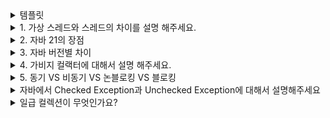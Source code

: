 <details>
<summary> 템플릿 </summary>
<br>
<pre>
무슨 차이일까?
</pre>

</details>

<details>
<summary> 1. 가상 스레드와 스레드의 차이를 설명 해주세요. </summary>
<br>
<pre>
스레드(전통적인 스레드), 가상 스레드(virtual thread)는 둘다 java에서 동시성을 다루기 위한 기술이지만,
구조와 성능 특성에 중요한 차이가 있다.

# 1. 정의
스레드
- os 커널 수준의 실제 스레드
- 오래전부터 존재
- os가 스레드를 스케줄링

가상 스레드
- 경량 스레드, 사용자 수준에서 관리
- java 19에서 프리뷰로 도입
- jvm이 직접 스케줄링

# 2. 스케줄릥
스레드는 os 커널이 직접 cpu 할당 하고
가상 스레드는 jvm 내부의 스케줄러가 플랫폼 스래드 위에서 매우 많은 수의 가상 스레드를 협력적으로 실행
## 플랫폼 스레드란?
java에서 생성된 일반적인 스레드 클래스 인스턴스 이며, 실제로는 os의 커널 스레드와 1:1 매핑이 된다.

java의 new Thread()로 만든 스레드는 곧바로 os 차원에서도 하나의 스레드로 생성된다.

# 3. 블로킹 I/O 처리
스레드
- 실제 os 스레드가 블록킹되어서 비효율
- 스레드 낭비 발생

가상 스레드
- jvm이 블로킹 감지 후 다른 가상 스레드로 스위칭
- cpu 리소스 활용 극대화

| 항목     | 전통 스레드    | 가상 스레드                 |
| ------ | --------- | ---------------------- |
| 실행 단위  | OS 커널 스레드 | 사용자 수준 스레드             |
| 스케줄링   | OS에서 수행   | JVM에서 수행               |
| 블로킹 처리 | 비효율적      | 효율적으로 감지 및 전환          |
| 스레드 수  | 제한적       | 수십만 개 가능               |
| 도입 시기  | 오래전부터     | Java 19+ (정식은 Java 21) |


</pre>

</details>

<details>
<summary> 2. 자바 21의 장점 </summary>
<br>
<pre>

가상 스레드
- 초경량 스레드 수천~수만개 생성 가능
- 비동기 코드보다 쉽게 동시성 처리 가능
- 블로킹 I/O 코드도 성능 저하 없이 작성 가능
- 웹서버, 마이크로서비스에 최적

레코드 패턴
- 패턴 매칭으로 더 간결한 코드 작성 가능
```java
if (obj instanceof Person(String name, int age)) {
    System.out.println(name + " is " + age + " years old");
}
```
스위치 패턴 매칭
- switch 문에서 instanceof 없이 타입 분기 가능
```java
static String formatShape(Shape s) {
    return switch (s) {
        case Circle c -> "Circle with radius " + c.radius();
        case Rectangle r -> "Rectangle: " + r.width() + " x " + r.height();
    };
}
```

성능 향상
- 가비지 컬렉터, JIT 컴파일러, 메모리 최적화 향상
- GC 감소, JIT 개선으로 처리 속도 향상

</pre>

</details>

<details>
<summary> 3. 자바 버전별 차이 </summary>
<br>
<pre>

| 기능/특징                            | Java 11 (2018)    | Java 17 (2021)       | Java 21 (2023) |
| -------------------------------- | ----------------- | -------------------- | -------------- |
| 🎯 **LTS 지원**                    | ✅                 | ✅                    | ✅              |
| 📦 `var`의 지역 변수 선언               | ✅ (Java 10)       | ✅                    | ✅              |
| 📦 텍스트 블록 (`"""`)                | ❌                 | ✅                    | ✅              |
| 📦 레코드 (`record`)                | ❌                 | ✅                    | ✅              |
| 🧩 패턴 매칭 for `instanceof`        | ❌                 | ✅                    | ✅              |
| 🧩 레코드 패턴                        | ❌                 | ❌                    | ✅ (정식)         |
| 🔁 Switch 패턴 매칭                  | ❌                 | 🔁 (프리뷰)             | ✅ (정식)         |
| 🔄 Sealed 클래스                    | ❌                 | ✅ (정식)               | ✅              |
| 🧵 가상 스레드 (Virtual Thread)       | ❌                 | 🔁 (프리뷰)             | ✅ (정식)         |
| 🧪 Structured Concurrency        | ❌                 | ❌                    | 🔁 (프리뷰)       |
| 📝 String Template (`STR."..."`) | ❌                 | ❌                    | 🔁 (프리뷰)       |
| ⚙️ ZGC (저지연 가비지 컬렉터)             | 실험적               | ✅ 개선                 | ✅ 안정화          |
| ⚙️ G1 GC 개선                      | ✅                 | ✅                    | ✅              |
| 🔒 TLS 1.3 지원                    | ✅                 | ✅                    | ✅              |
| 🧹 `HttpClient` 정식               | ✅                 | ✅                    | ✅              |
| 🧼 제거된 API                       | Java EE, CORBA 제거 | Applet 등 더 많은 API 제거 | 보안/호환성 개선 중심   |
| 💡 `instanceof` 개선               | ❌                 | ✅                    | ✅              |
| 💬 JEP 수                         | 약 17개             | 약 14개                | **15개 이상**     |

| 목적          | 추천 버전       | 이유                                          |
| ----------- | ----------- | ------------------------------------------- |
| 안정성과 호환성    | Java 11     | 가장 안정된 이전 LTS, 보수적인 프로젝트                    |
| 기능 + 안정성    | Java 17     | 레코드, 패턴 매칭 등 현대적 문법 포함                      |
| 최신 기능 적극 도입 | **Java 21** | 가상 스레드, 패턴 매칭, 구조적 동시성, String 템플릿 등 풍부한 개선 |

</pre>

</details>


<details>
<summary> 4. 가비지 컬랙터에 대해서 설명 해주세요. </summary>
<br>
<pre>
무슨 차이일까?
</pre>

</details>

<details>
<summary> 5. 동기 VS 비동기 VS 논블로킹 VS 블로킹  </summary>
<br>
<pre>

# 핵심 요약

| 구분    | 동기(Synchronous)      | 비동기(Asynchronous)                | 블로킹(Blocking)        | 논블로킹(Non-blocking) |
| ----- | -------------------- | -------------------------------- | -------------------- | ------------------ |
| 의미    | 결과를 기다렸다가 다음 작업      | 결과 안 기다리고 바로 다음 작업               | 결과가 올 때까지 **기다림**    | 결과 없어도 바로 **리턴**   |
| 흐름 제어 | 호출 → 응답 → 다음         | 호출 → 다음 → 응답 오면 콜백               | **스레드 점유** O         | **스레드 점유** X       |
| 예시    | `result = doTask()`  | `doTask(callback)`               | `read()`             | `poll()`           |
| 처리 방식 | 순차 처리                | 병렬/콜백 처리                         | 멈춰서 대기               | 응답 없으면 그냥 넘김       |
| 대표 도구 | `RestTemplate`, JDBC | `CompletableFuture`, `WebClient` | `InputStream.read()` | `NIO`, `Netty`     |


| 조합           | 설명             | 예시                                    |
| ------------ | -------------- | ------------------------------------- |
| ✅ 동기 + 블로킹   | 결과 기다림, 스레드 점유 | 대부분의 전통적인 코드 (`JDBC`, `RestTemplate`) |
| ✅ 동기 + 논블로킹  | 거의 없음          | 드뭄, 예외적 상황                            |
| ✅ 비동기 + 블로킹  | 드물지만 가능        | 비동기 호출 후 `.get()` 같은 blocking 메서드     |
| ✅ 비동기 + 논블로킹 | 진짜 고성능 구조      | `WebClient`, `Netty`, `Reactor` 등     |


- 동기 + 블로킹
```java
String response = restTemplate.getForObject("/api", String.class);
System.out.println("응답: " + response);

```
스레드가 점유 된다.
- 비동기 + 블로킹
```java
Future<String> future = executor.submit(() -> callApi());
String result = future.get(); // ❌ 블로킹

```
- 동기 + 논 블로킹
거의 드문 조합
```java
int available = socketChannel.read(buffer); // 즉시 리턴
// 결과 없으면 -1, 기다리지 않음
```
논블로킹이지만 비동기적으로는 처리 안된다.
호출자가 직접 계속 체크해야 된다.(polling)

- 비동기 + 논 블로킹 -> 가장 효율적
```java
webClient.get()
    .uri("/api")
    .retrieve()
    .bodyToMono(String.class)
    .subscribe(result -> {
        System.out.println("결과: " + result);
});

```
요청 후 스레드 점유 ❌
결과는 나중에 콜백으로 옴
진짜 비동기 + 논블로킹

| 개념        | 설명                                   |
| --------- | ------------------------------------ |
| **비동기**   | 흐름 제어 중심 (다음 작업으로 넘어감)               |
| **논블로킹**  | 자원 사용 중심 (스레드 점유하지 않음)               |
| 같이 쓰이는 이유 | 비동기 + 논블로킹 조합이 **최고의 리소스 효율**을 내기 때문 |


# 내 정리
동기방식은 결과를 기다렸다가 다음 작업을 하고
비동기는 기다리지 않고 다음 작업을 진행
논블로킹은 스레드를 점유하지 않고 응답이 오면 콜백처리
블로킹은 결과가 올때 까지 기다리고 스레드를 점유한다.
</pre>

</details>

<details>
<summary> 자바에서 Checked Exception과 Unchecked Exception에 대해서 설명해주세요</summary>
<br>
<pre>

Checked Exception은 컴파일 시점에 확인되며, 반드시 처리해야 하는 예외입니다. 자바에서는 IOException, SQLException 등이 이에 속합니다. 
Checked Exception을 유발하는 메서드를 호출하는 경우, 메서드 시그니처에 throws를 사용하여 호출자에게 예외를 위임하거나 메서드 내에서 
try-catch를 사용하여 해당 예외를 반드시 처리해야합니다.

Unchecked Exception은 런타임 시점에 발생하는 예외로, 컴파일러가 처리 여부를 강제하지 않습니다. 자바에서는 RuntimeException을 상속한 
예외들이 해당됩니다. 일반적으로 프로그래머의 실수나 코드 오류로 인해 발생합니다.

# 각각 언제 사용해야 할까요?
Checked Exception은 외부 환경과의 상호작용에서 발생할 가능성이 높은 예외에 적합합니다. 예를 들어, 파일 입출력, 네트워크 통신 등에서 발생할 수 
있는 예외는 Checked Exception으로 처리하는 것이 좋습니다. 이러한 예외는 예측 가능하며, 호출하는 쪽에서 적절히 처리할 수 있는 여지가 있습니다.

Uncheked Exception은 코드 오류, 논리적 결함 등 프로그래머의 실수로 인해 발생할 수 있는 예외에 적합합니다. 예를 들어, null 참조 또는 잘못된 
인덱스 접근 등은 호출자가 미리 예측하거나 처리할 수 없기 때문에 Unchecked Exception으로 두는 것이 좋습니다.
</pre>

</details>

<details>
<summary> 일급 컬렉션이 무엇인가요?</summary>
<br>
<pre>

 일급 컬렉션은 하나의 컬렉션을 감싸는 클래스를 만들고, 해당 클래스에서 컬렉션과 관련된 비즈니스 로직을 관리
하는 패턴을 말합니다. 

# 일급 컬렉션을 사용해야 하는 이유는?

일급 컬렉션 클래스에 로직을 포함하거나 비즈니스에 특화된 명확한 이름을 부여할 수 있습니다. 또한, 불필요한 컬렉션 API를 외부로 노출하지 않도록 
할 수 있으며, 컬렉션을 변경할 수 없도록 만든다면 예기치 않은 변경으로부터 데이터를 보호할 수 있습니다.

</pre>

</details>
